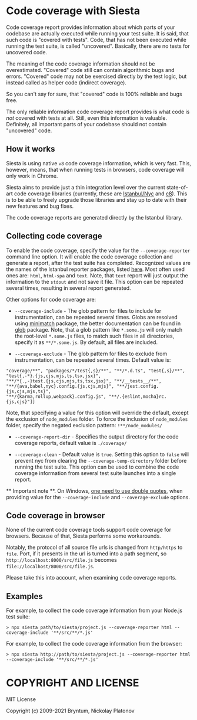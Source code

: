 Code coverage with Siesta
==================

Code coverage report provides information about which parts of your codebase are actually executed while running your test suite.
It is said, that such code is "covered with tests". Code, that has not been executed while running the test suite, is called 
"uncovered". Basically, there are no tests for uncovered code.

The meaning of the code coverage information should not be overestimated. "Covered" code 
still can contain algorithmic bugs and errors. "Covered" code may not be exercised directly by the test logic, but
instead called as helper code (indirect coverage). 

So you can't say for sure, that "covered" code is 100% reliable and bugs free.

The only reliable information code coverage report provides is what code is *not* covered with tests at all.
Still, even this information is valuable. Definitely, all important parts of your codebase should not contain "uncovered" code. 


How it works
--------------

Siesta is using native `v8` code coverage information, which is very fast. This, however, means, that when running tests in browsers, 
code coverage will only work in Chrome. 

Siesta aims to provide just a thin integration level over the current state-of-art code coverage libraries (currently, 
these are [Istanbul/Nyc](https://github.com/istanbuljs/nyc) and [c8](https://github.com/bcoe/c8)). 
This is to be able to freely upgrade those libraries and stay up to date with their new features and bug fixes.

The code coverage reports are generated directly by the Istanbul library.


Collecting code coverage 
--------------

To enable the code coverage, specify the value for the `--coverage-reporter` command line option. It will enable the 
code coverage collection and generate a report, after the test suite has completed. Recognized values are the names of the Istanbul reporter packages, 
listed [here](https://github.com/istanbuljs/istanbuljs/tree/master/packages/istanbul-reports/lib).
Most often used ones are: `html`, `html-spa` and `text`. Note, that `text` report will just output the information to the `stdout` and not save it file.
This option can be repeated several times, resulting in several report generated. 

Other options for code coverage are:

- `--coverage-include` - The glob pattern for files to include for instrumentation, can be repeated several times. 
Globs are resolved using [minimatch](https://www.npmjs.com/package/minimatch) package, the better documentation can be found in 
[glob](https://www.npmjs.com/package/glob) package. Note, that a glob pattern like `*.some.js` will only match the root-level `*.some.js` files,
to match such files in all directories, specify it as `**/*.some.js`. By default, all files are included.

- `--coverage-exclude` - The glob pattern for files to exclude from instrumentation, can be repeated several times. Default value is: 
```
"coverage/**", "packages/*/test{,s}/**", "**/*.d.ts", "test{,s}/**", 
"test{,-*}.{js,cjs,mjs,ts,tsx,jsx}", 
"**/*{.,-}test.{js,cjs,mjs,ts,tsx,jsx}", "**/__tests__/**", 
"**/{ava,babel,nyc}.config.{js,cjs,mjs}", "**/jest.config.{js,cjs,mjs,ts}",
"**/{karma,rollup,webpack}.config.js", "**/.{eslint,mocha}rc.{js,cjs}"]]
```
Note, that specifying a value for this option will override the default, except the exclusion of `node_modules` folder. To force the inclusion
of `node_modules` folder, specify the negated exclusion pattern: `!**/node_modules/`

- `--coverage-report-dir` - Specifies the output directory for the code coverage reports, default value is `./coverage/` 
  
- `--coverage-clean` - Default value is `true`. Setting this option to `false` will prevent nyc from clearing the `--coverage-temp-directory` folder 
before running the test suite. This option can be used to combine the code coverage information from several test suite launches into a single report. 

** Important note **. On Windows, [one need to use double quotes](https://stackoverflow.com/questions/24173825/what-does-single-quote-do-in-windows-batch-files), 
when providing value for the `--coverage-include` and `--coverage-exclude` options.


Code coverage in browser 
--------------

None of the current code coverage tools support code coverage for browsers. Because of that, Siesta performs some workarounds.

Notably, the protocol of all source file urls is changed from `http/https` to `file`. Port, if it presents in the url
is turned into a path segment, so `http://localhost:8000/src/file.js` becomes `file://localhost/8000/src/file.js`.

Please take this into account, when examining code coverage reports.


Examples
--------

For example, to collect the code coverage information from your Node.js test suite:

```shell
> npx siesta path/to/siesta/project.js --coverage-reporter html --coverage-include '**/src/**/*.js'
```
    
For example, to collect the code coverage information from the browser:

```shell
> npx siesta http://path/to/siesta/project.js --coverage-reporter html --coverage-include '**/src/**/*.js'
```


COPYRIGHT AND LICENSE
=================

MIT License

Copyright (c) 2009-2021 Bryntum, Nickolay Platonov
